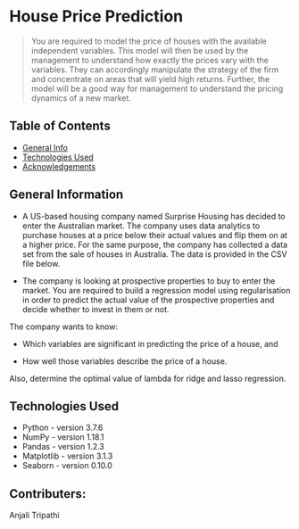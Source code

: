# House Price Prediction
> You are required to model the price of houses with the available independent variables. This model will then be used by the management to understand how exactly the prices vary with the variables. They can accordingly manipulate the strategy of the firm and concentrate on areas that will yield high returns. Further, the model will be a good way for management to understand the pricing dynamics of a new market.


## Table of Contents
* [General Info](#general-information)
* [Technologies Used](#technologies-used)
* [Acknowledgements](#acknowledgements)

<!-- You can include any other section that is pertinent to your problem -->

## General Information
- A US-based housing company named Surprise Housing has decided to enter the Australian market. The company uses data analytics to purchase houses at a price below their actual values and flip them on at a higher price. For the same purpose, the company has collected a data set from the sale of houses in Australia. The data is provided in the CSV file below.

- The company is looking at prospective properties to buy to enter the market. You are required to build a regression model using regularisation in order to predict the actual value of the prospective properties and decide whether to invest in them or not.

The company wants to know:

- Which variables are significant in predicting the price of a house, and

- How well those variables describe the price of a house.

Also, determine the optimal value of lambda for ridge and lasso regression.


<!-- You don't have to answer all the questions - just the ones relevant to your project. -->


## Technologies Used
- Python - version 3.7.6
- NumPy - version 1.18.1
- Pandas - version 1.2.3
- Matplotlib - version 3.1.3
- Seaborn - version 0.10.0


## Contributers:
Anjali Tripathi


<!-- Optional -->
<!-- ## License -->
<!-- This project is open source and available under the [... License](). -->

<!-- You don't have to include all sections - just the one's relevant to your project -->